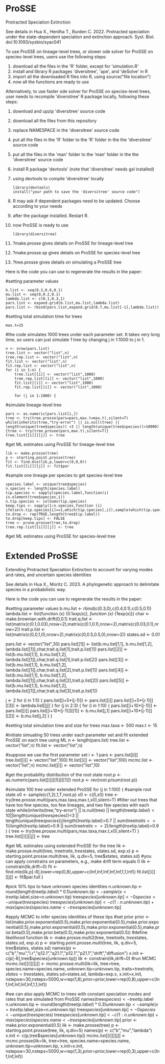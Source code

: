 # ProSSE
Protracted Speciation Extinction

See details in Hua X., Herdha T., Burden C. 2022. Protracted speciation under the state-dependent speciation and extinction approach. Syst. Biol. doi:10.1093/sysbio/syac041

To use ProSSE on lineage-level trees, or slower ode solver for ProSSE on species-level trees, users use the following steps:
1. download all the files in the 'R' folder, except for 'simulation.R'
3. install and library R packages 'diversitree', 'ape', and 'deSolve' in R
4. import all the downloaded R files into R, using source("file location")
5. now all the functions are ready to use

Alternatively, to use faster ode solver for ProSSE on species-level trees, user needs to recompile 'diversitree' R package locally, following these steps:
1. download and upzip 'diversitree' source code
2. download all the files from this repository
3. replace NAMESPACE in the 'diversitree' source code
4. put all the files in the 'R' folder to the 'R' folder in the the 'diversitree' source code
5. put all the files in the 'man' folder to the 'man' folder in the the 'diversitree' source code
6. install R package 'devtools' (note that 'diversitree' needs gsl installed)
7. using devtools to compile 'diversitree' locally

       library(devtools)
       install("your path to save the 'diversitree' source code")
       
8. R may ask if dependent packages need to be updated. Choose according to your needs
9. after the package installed. Restart R.
10. now ProSSE is ready to use 

        library(diversitree)
        
12. ?make.prosse gives details on ProSSE for lineage-level tree
13. ?make.prosse.sp gives details on ProSSE for species-level tree
14. ?tree.prosse gives details on simulating a ProSSE tree


Here is the code you can use to regenerate the results in the paper:

#setting parameter values

    b.list <- seq(0.3,0.6,0.1)
    mu.list <- seq(0,0.2,0.1)
    lambda.list <- c(0.1,0.3,1)
    pars.list <- expand.grid(b.list,mu.list,lambda.list)
    pars.list <- rbind(pars.list,expand.grid(0.7,mu.list[-1],lambda.list))

#setting total simulation time for trees

    max.t=15

#the code simulates 1000 trees under each parameter set. It takes very long time, so users can just simulate 1 tree by changing j in 1:1000 to j in 1.

    n <- nrow(pars.list)
    tree.list <- vector("list",n)
    tree.rep.list <- vector("list",n)
    fit.list <- vector("list",n)
    fit.rep.list <- vector("list",n)
    for (i in 1:n) {
        tree.list[[i]] <- vector("list",1000)
        tree.rep.list[[i]] <- vector("list",1000) 
        fit.list[[i]] <- vector("list",1000)
        fit.rep.list[[i]] <- vector("list",1000)

        for (j in 1:1000) {
        
 #simulate lineage-level tree
 
    pars <- as.numeric(pars.list[i,])
    tree <- try(tree.prosse(pars=pars,max.t=max.t),silent=T)
    while(inherits(tree,"try-error") || is.null(tree) || length(unique(tree$species)) <3 || length(unique(tree$species))>10000) {tree <- try(tree.prosee(pars,max.t),silent=T)}
    tree.list[[i]][[j]] <- tree
            
#get ML estimates using ProSSE for lineage-level tree

    lik <- make.prosse(tree)
    p <- starting.point.prosse(tree)
    fit <- find.mle(lik,p,lower=c(0,0,0))
    fit.list[[i]][[j]] <- fit$par
    
#sample one lineage per species to get species-level tree

    species.label <- unique(tree$species)
    n.species <- length(species.label)
    tip.species <- sapply(species.label,function(i) is.element(tree$species,i))
    n.tip.species <- colSums(tip.species)
    keep.tips <- sapply(1:n.species,function (i) ifelse(n.tip.species[i]==1,which(tip.species[,i]),sample(which(tip.species[,i]),1)))
    to.drop <- rep(TRUE,length(tree$tip.label))
    to.drop[keep.tips] <- FALSE
    tree <- prune.prosse(tree,to.drop)
    tree.rep.list[[i]][[j]] <- tree
            
#get ML estimates using ProSSE for species-level tree

# Extended ProSSE
Extending Protracted Speciation Extinction to account for varying modes and rates, and uncertain species identities

See details in Hua X., Moritz C. 2023. A phylogenetic approach to delimitate species in a probabilistic way.

Here is the code you can use to regenerate the results in the paper:

#setting parameter values
b.mu.list <- rbind(c(0.3,0),c(0.4,0.1),c(0.5,0.1))
lambda.list <- list(function (x) {0.1*exp(x)}, function (x) {1*exp(x)})
char <- make.brownian.with.drift(0,0.1)
trait.q.list <- list(matrix(c(0.1,0.03),nrow=2),matrix(c(0.1,0.1),nrow=2),matrix(c(0.03,0.1),nrow=2))
trait.p.list <- list(matrix(c(0,0,1,0),nrow=2),matrix(c(0,0.5,0.5,0),nrow=2))
states.sd <- 0.01

pars.list <- vector("list",30)
pars.list[[1]] <- list(b.mu.list[1,1], b.mu.list[1,2], lambda.list[[1]],char,trait.q.list[1],trait.p.list[1])
pars.list[[2]] <- list(b.mu.list[1,1], b.mu.list[1,2], lambda.list[[1]],char,trait.q.list[1],trait.p.list[2])
pars.list[[3]] <- list(b.mu.list[1,1], b.mu.list[1,2], lambda.list[[1]],char,trait.q.list[2],trait.p.list[1])
pars.list[[4]] <- list(b.mu.list[1,1], b.mu.list[1,2], lambda.list[[1]],char,trait.q.list[2],trait.p.list[2])
pars.list[[5]] <- list(b.mu.list[1,1], b.mu.list[1,2], lambda.list[[1]],char,trait.q.list[3],trait.p.list[1])

j <- 2
	for (i in 1:5) {
		pars.list[[i+5*(j-1)]] <- pars.list[[i]]
		pars.list[[i+5*(j-1)]][[3]] <- lambda.list[[j]]
	}
for (j in 2:3) {
	for (i in 1:10) {
		pars.list[[i+10*(j-1)]] <- pars.list[[i]]
		pars.list[[i+10*(j-1)]][[1]] <- b.mu.list[j,1]
		pars.list[[i+10*(j-1)]][[2]] <- b.mu.list[j,2]
	}
}

#setting total simulation time and size for trees
max.taxa <- 500
max.t <- 15

#initiate simuating 50 trees under each parameter set and fit extended ProSSE on each tree using ML
n <- length(pars.list)
tree.list <- vector("list",n)
fit.list <- vector("list",n)

#suppose we use the first parameter set
i <- 1
pars <- pars.list[[i]]
tree.list[[i]] <- vector("list",100)
fit.list[[i]] <- vector("list",100)
mcmc.list <- vector("list",n)
mcmc.list[[i]] <- vector("list",10)

#get the probability distribution of the root state
root.p <- as.numeric(pars.list[[i]][[5]][[1]])
root.p <- rev(root.p/sum(root.p))

#simulate 100 tree under extended ProSSE
for (j in 1:100) {
#sample root state
	x0 <- sample(c(1,2),1,T,root.p)
       x0 <- c(0,x0)
    tree <- try(tree.prosse.multi(pars,max.taxa,max.t,x0),silent=T)
#filter out trees that have too few species, too few lineages, and two few species with each state
    while(inherits(tree,"try-error") || is.null(tree) || length(tree$tip.label)<10 || length(unique(tree$species))<3 || length(unique(tree$species))/length(tree$tip.label)>0.7 || sum(tree$traits==1)/length(tree$tip.label)>0.9 || sum(tree$traits==2)/length(tree$tip.label)>0.9 ) {
        tree <- try(tree.prosse.multi(pars,max.taxa,max.t,x0),silent=T)
    }
    tree.list[[i]][[j]] <- tree

#get ML estimates using extended ProSSE for the tree
    lik <- make.prosse.multi(tree, tree$traits, tree$states, states.sd, exp.x)
    p <- starting.point.prosse.multi(tree, lik, q.div=5, tree$states, states.sd)
#you can apply constrains on parameters, e.g., make drift term equals 0
    lik <- constrain(lik,drift~0)
    fit <- find.mle(lik,p[-8],lower=rep(0,8),upper=c(Inf,Inf,Inf,Inf,Inf,1,1,Inf))
    fit.list[[i]][[j]] <- fit$par.full
}

#pick 10% tips to have unknown species identities
n.unknown.tip <- round(length(tree$tip.label)*0.1)
    unknown.tip <- sample(x=tree$tip.label,size=n.unknown.tip)
    tree$species[unknown.tip] <- 0
    species <- unique(tree$species)
    tree$species[unknown.tip] <- c(1:n.unknown.tip)+max(species)
    species.name <- tree$species[unknown.tip]

#apply MCMC to infer species identities of these tips
#set prior
prior <- list(make.prior.exponential(0.5),make.prior.exponential(0.5),make.prior.exponential(0.5),make.prior.exponential(0.5),make.prior.exponential(0.5),make.prior.beta(0.5),make.prior.beta(0.5),make.prior.exponential(0.5))
#define likelihood function
    lik <- make.prosse.multi2(tree, tree$traits, tree$states, states.sd, exp.x)
    p <- starting.point.prosse.multi(tree, lik, q.div=5, tree$states, states.sd)
    names(p) <- c("b","mu","l.r","q12.1","q21.1","p12.1","p21.1","drift","diffusion")
    x.init <- c(p[-8],tree$species[unknown.tip])
    lik <- constrain(lik,drift~0)
#run MCMC
    mcmc.list[[i]][[j]] <- mcmc.prosse.multi(lik=lik, tree=tree, species.name=species.name, unknown.tip=unknown.tip, traits=tree$traits, states=tree$states, states.sd=states.sd, lambda=exp.x, x.init=x.init, nstepsw=30,nsteps=5000,w=rep(1,8),prior=prior,lower=rep(0,8),upper=c(Inf,Inf,Inf,Inf,Inf,1,1,Inf))

#we can also apply MCMC to trees with constant speciation modes and rates that are simulated from ProSSE
names(tree$species) <- tree$tip.label
    n.unknown.tip <- round(length(tree$tip.label)*0.3)
    unknown.tip <- sample(x=tree$tip.label,size=n.unknown.tip)
    tree$species[unknown.tip] <- 0
    species <- unique(tree$species)
    tree$species[unknown.tip] <- c(1:n.unknown.tip)+max(species)
    species.name <- tree$species[unknown.tip]
    prior <- make.prior.exponential(0.5)
    lik <- make.prosse(tree)
    p <- starting.point.prosse(tree, lik, q.div=5)
    names(p) <- c("b","mu","lambda")
    x.init <- c(p,tree$species[unknown.tip])
    mcmc.list[[i]][[j]] <- mcmc.prosse(lik=lik, tree=tree, species.name=species.name, unknown.tip=unknown.tip, x.init=x.init, nstepsw=30,nsteps=5000,w=rep(1,3),prior=prior,lower=rep(0,3),upper=c(Inf,Inf,Inf))

